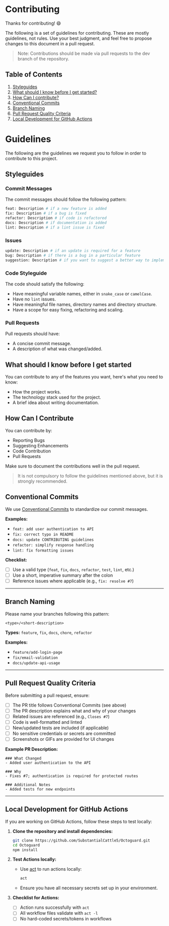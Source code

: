 # Contributing

Thanks for contributing! :smile:

The following is a set of guidelines for contributing. These are mostly guidelines, not rules. Use your best judgment, and feel free to propose changes to this document in a pull request.

> Note: Contributions should be made via pull requests to the dev branch of the repository.

## Table of Contents

1. [Styleguides](#styleguides)
2. [What should I know before I get started?](#what-should-i-know-before-i-get-started)
3. [How Can I contribute?](#how-can-i-contribute)
4. [Conventional Commits](#conventional-commits)
5. [Branch Naming](#branch-naming)
6. [Pull Request Quality Criteria](#pull-request-quality-criteria)
7. [Local Development for GitHub Actions](#local-development-for-github-actions)

# Guidelines

The following are the guidelines we request you to follow in order to contribute to this project.

## Styleguides

### Commit Messages

The commit messages should follow the following pattern:

```bash
feat: Description # if a new feature is added
fix: Description # if a bug is fixed
refactor: Description # if code is refactored
docs: Description # if documentation is added
lint: Description # if a lint issue is fixed
```

### Issues

```bash
update: Description # if an update is required for a feature
bug: Description # if there is a bug in a particular feature
suggestion: Description # if you want to suggest a better way to implement a feature
```

### Code Styleguide

The code should satisfy the following:

- Have meaningful variable names, either in `snake_case` or `camelCase`.
- Have no `lint` issues.
- Have meaningful file names, directory names and directory structure.
- Have a scope for easy fixing, refactoring and scaling.

### Pull Requests

Pull requests should have:

- A concise commit message.
- A description of what was changed/added.

## What should I know before I get started

You can contribute to any of the features you want, here's what you need to know:

- How the project works.
- The technology stack used for the project.
- A brief idea about writing documentation.

## How Can I Contribute

You can contribute by:

- Reporting Bugs
- Suggesting Enhancements
- Code Contribution
- Pull Requests

Make sure to document the contributions well in the pull request.

> It is not compulsory to follow the guidelines mentioned above, but it is strongly recommended.

## Conventional Commits

We use [Conventional Commits](https://www.conventionalcommits.org/) to standardize our commit messages.

**Examples:**

- `feat: add user authentication to API`
- `fix: correct typo in README`
- `docs: update CONTRIBUTING guidelines`
- `refactor: simplify response handling`
- `lint: fix formatting issues`

**Checklist:**

- [ ] Use a valid type (`feat`, `fix`, `docs`, `refactor`, `test`, `lint`, etc.)
- [ ] Use a short, imperative summary after the colon
- [ ] Reference issues where applicable (e.g., `fix: resolve #7`)

---

## Branch Naming

Please name your branches following this pattern:

`<type>/<short-description>`

**Types:** `feature`, `fix`, `docs`, `chore`, `refactor`

**Examples:**

- `feature/add-login-page`
- `fix/email-validation`
- `docs/update-api-usage`

---

## Pull Request Quality Criteria

Before submitting a pull request, ensure:

- [ ] The PR title follows Conventional Commits (see above)
- [ ] The PR description explains what and why of your changes
- [ ] Related issues are referenced (e.g., `Closes #7`)
- [ ] Code is well-formatted and linted
- [ ] New/updated tests are included (if applicable)
- [ ] No sensitive credentials or secrets are committed
- [ ] Screenshots or GIFs are provided for UI changes

**Example PR Description:**

```
### What Changed
- Added user authentication to the API

### Why
- Fixes #7; authentication is required for protected routes

### Additional Notes
- Added tests for new endpoints
```

---

## Local Development for GitHub Actions

If you are working on GitHub Actions, follow these steps to test locally:

1. **Clone the repository and install dependencies:**

   ```sh
   git clone https://github.com/SubstantialCattle5/Octoguard.git
   cd Octoguard
   npm install
   ```

2. **Test Actions locally:**

   - Use [act](https://github.com/nektos/act) to run actions locally:
     ```sh
     act
     ```
   - Ensure you have all necessary secrets set up in your environment.

3. **Checklist for Actions:**
   - [ ] Action runs successfully with `act`
   - [ ] All workflow files validate with `act -l`
   - [ ] No hard-coded secrets/tokens in workflows
